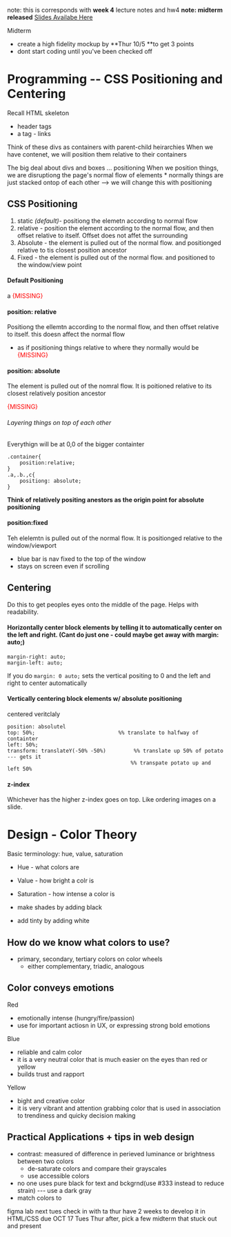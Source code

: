 note: this is corresponds with **week 4** lecture notes and hw4
**note: midterm released**
[Slides Availabe Here]()

Midterm 
* create a high fidelity mockup by **Thur 10/5 **to get 3 points
* dont start coding until you've been checked off
  
# Programming -- CSS Positioning and Centering
Recall HTML skeleton
* header tags
* a tag - links
  
Think of these divs as containers with parent-child heirarchies
When we have contenet, we will position them relative to their containers

The big deal about divs and boxes ... positioning
When we position things, we are disruptiong the page's normal flow of elements 
    * normally things are just stacked ontop of each other
  --> we will change this with positioning

## CSS Positioning 
1. static *(default)*- positiong the elemetn according to normal flow
2. relative - position the element according to the normal flow, and then offset relative to itself. Offset does not affet the surrounding
3. Absolute - the element is pulled out of the normal flow. and positionged relative to tis closest position ancestor
4. Fixed - the element is pulled out of the normal flow. and positioned to the window/view point

#### Default Positioning
a 
<span style="color:red">{MISSING}</span>

#### position: relative
Positiong the ellemtn according to the normal flow, and then offset relative to itself. this doesn affect the normal flow
* as if positioning things relative to where they normally would be
<span style="color:red">{MISSING}</span>

#### position: absolute
The element is pulled out of the nomral flow. It is poitioned relative to its closest relatively position ancestor

<span style="color:red">{MISSING}</span>

###### Layering things on top of each other
Everythign will be at 0,0 of the bigger containter
~~~
.container{
    position:relative;
}
.a,.b.,c{
    positiong: absolute;
}
~~~

**Think of relatively positing anestors as the origin point for absolute positioning**

#### position:fixed
Teh elelemtn is pulled out of the normal flow. It is positionged relative to the window/viewport

* blue bar is nav fixed to the top of the window
* stays on screen even if scrolling


## Centering
Do this to get peoples eyes onto the middle of the page. Helps with readability. 

#### Horizontally center block elements by telling it to automatically center on the left and right. (Cant do just one - could maybe get away with margin: auto;)
```
margin-right: auto;
margin-left: auto;
```
If you do ```margin: 0 auto;``` sets the vertical positing to 0 and the left and right to center automatically

#### Vertically centering block elements w/ absolute positioning
centered veritclaly
```
position: absolutel
top: 50%;                           %% translate to halfway of containter
left: 50%;
transform: translateY(-50% -50%)         %% translate up 50% of potato --- gets it 
                                        %% transpate potato up and left 50%

```

#### z-index
Whichever has the higher z-index goes on top. Like ordering images on a slide.

# Design  - Color Theory
Basic terminology: hue, value, saturation
* Hue - what colors are
* Value - how bright a colr is
* Saturation - how intense a color is 

* make shades by adding black
* add tinty by adding white

## How do we know what colors to use?
* primary, secondary, tertiary colors on color wheels
  * either complementary, triadic, analogous

## Color conveys emotions
Red 
- emotionally intense (hungry/fire/passion)
- use for important actiosn in UX, or expressing strong bold emotions

Blue
- reliable and calm color 
- it is a very neutral color that is much easier on the eyes than red or yellow
- builds trust and rapport

Yellow
- bight and creative color
- it is very vibrant and attention grabbing color that is used in association to trendiness and quicky decision making

## Practical Applications + tips in web design 
- contrast: measured of difference in perieved luminance or brightness between two colors
  - de-saturate colors and compare their grayscales
  - use accessible colors 
- no one uses pure black for text and bckgrnd(use #333 instead to reduce strain) --- use a dark gray
- match colors to 

figma lab next tues
check in with ta thur
have 2 weeks to develop it in HTML/CSS due OCT 17 Tues 
Thur after, pick a few midterm that stuck out and present 